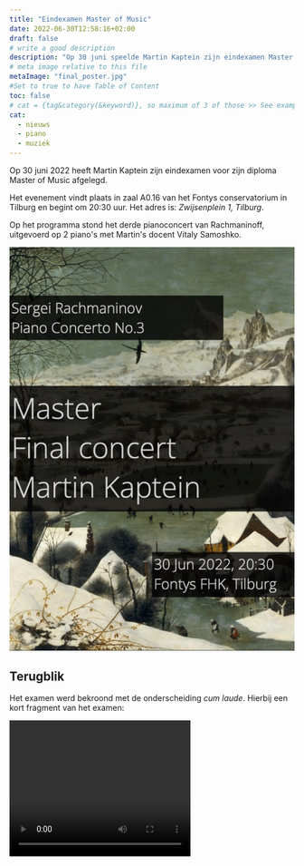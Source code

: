 ```yaml
---
title: "Eindexamen Master of Music"
date: 2022-06-30T12:58:16+02:00
draft: false
# write a good description
description: "Op 30 juni speelde Martin Kaptein zijn eindexamen Master of Music. Samen met zijn leraar Vitaly Samoshko voerde Martin het 3e pianoconcert van Rachmaninoff uit."
# meta image relative to this file
metaImage: "final_poster.jpg" 
#Set to true to have Table of Content
toc: false 
# cat = {tag&category(&keyword)}, so maximum of 3 of those >> See example.com/cat for an example of which categories to use
cat:
  - nieuws
  - piano
  - muziek
---
```



Op 30 juni 2022 heeft Martin Kaptein zijn eindexamen voor zijn diploma Master of Music afgelegd.

Het evenement vindt plaats in zaal A0.16 van het Fontys conservatorium in Tilburg en begint om 20:30 uur.
Het adres is: *Zwijsenplein 1, Tilburg*.

Op het programma stond het derde pianoconcert van Rachmaninoff, uitgevoerd op 2 piano's met Martin's docent Vitaly Samoshko.

![Examenposter](final_poster.jpg)

## Terugblik

Het examen werd bekroond met de onderscheiding *cum laude*. 
Hierbij een kort fragment van het examen:

<video width="320" height="240" controls> <source src="/images/rach-3-mk.mp4" type="video/mp4">Uw browser ondersteunt de videotag niet.</video>
